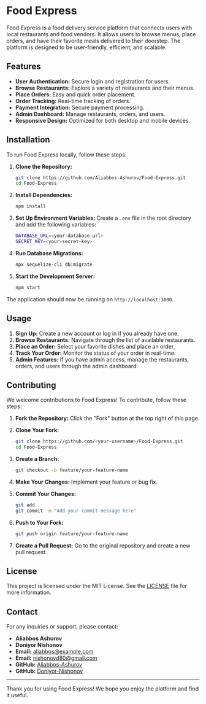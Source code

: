 # Food Express

Food Express is a food delivery service platform that connects users with local restaurants and food vendors. It allows users to browse menus, place orders, and have their favorite meals delivered to their doorstep. The platform is designed to be user-friendly, efficient, and scalable.

## Features

- **User Authentication:** Secure login and registration for users.
- **Browse Restaurants:** Explore a variety of restaurants and their menus.
- **Place Orders:** Easy and quick order placement.
- **Order Tracking:** Real-time tracking of orders.
- **Payment Integration:** Secure payment processing.
- **Admin Dashboard:** Manage restaurants, orders, and users.
- **Responsive Design:** Optimized for both desktop and mobile devices.

## Installation

To run Food Express locally, follow these steps:

1. **Clone the Repository:**
    ```sh
    git clone https://github.com/Aliabbos-Ashurov/Food-Express.git
    cd Food-Express
    ```

2. **Install Dependencies:**
    ```sh
    npm install
    ```

3. **Set Up Environment Variables:**
   Create a `.env` file in the root directory and add the following variables:
    ```sh
    DATABASE_URL=<your-database-url>
    SECRET_KEY=<your-secret-key>
    ```

4. **Run Database Migrations:**
    ```sh
    npx sequelize-cli db:migrate
    ```

5. **Start the Development Server:**
    ```sh
    npm start
    ```

The application should now be running on `http://localhost:3000`.

## Usage

1. **Sign Up:** Create a new account or log in if you already have one.
2. **Browse Restaurants:** Navigate through the list of available restaurants.
3. **Place an Order:** Select your favorite dishes and place an order.
4. **Track Your Order:** Monitor the status of your order in real-time.
5. **Admin Features:** If you have admin access, manage the restaurants, orders, and users through the admin dashboard.

## Contributing

We welcome contributions to Food Express! To contribute, follow these steps:

1. **Fork the Repository:**
   Click the "Fork" button at the top right of this page.

2. **Clone Your Fork:**
    ```sh
    git clone https://github.com/<your-username>/Food-Express.git
    cd Food-Express
    ```

3. **Create a Branch:**
    ```sh
    git checkout -b feature/your-feature-name
    ```

4. **Make Your Changes:**
   Implement your feature or bug fix.

5. **Commit Your Changes:**
    ```sh
    git add .
    git commit -m "Add your commit message here"
    ```

6. **Push to Your Fork:**
    ```sh
    git push origin feature/your-feature-name
    ```

7. **Create a Pull Request:**
   Go to the original repository and create a new pull request.

## License

This project is licensed under the MIT License. See the [LICENSE](LICENSE) file for more information.

## Contact

For any inquiries or support, please contact:

- **Aliabbos Ashurov**
- **Doniyor Nishonov**
- **Email:** [aliabbos@example.com](mailto:aliabbos@example.com)
- **Email:** [nishonovd80@gmail.com](mailto:nishonovd80@gmail.com)
- **GitHub:** [Aliabbos-Ashurov](https://github.com/Aliabbos-Ashurov)
- **GitHub:** [Doniyor-Nishonov](https://github.com/doniyor-nishonov)

---

Thank you for using Food Express! We hope you enjoy the platform and find it useful.
